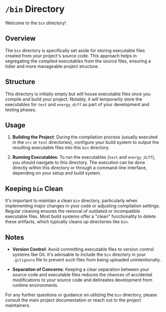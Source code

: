 # `/bin` Directory

Welcome to the `bin` directory!

## Overview

The `bin` directory is specifically set aside for storing executable files created from your project's source code. This approach helps in segregating the compiled executables from the source files, ensuring a tidier and more manageable project structure.

## Structure

This directory is initially empty but will house executable files once you compile and build your project. Notably, it will temporarily store the executables for `test` and `energy_diff` as part of your development and testing phases.

## Usage

1. **Building the Project**: During the compilation process (usually executed in the `src` or `test` directories), configure your build system to output the resulting executable files into this `bin` directory.

2. **Running Executables**: To run the executables (`test` and `energy_diff`), you should navigate to this directory. The execution can be done directly within this directory or through a command-line interface, depending on your setup and build system.

## Keeping `bin` Clean

It's important to maintain a clean `bin` directory, particularly when implementing major changes in your code or adjusting compilation settings. Regular cleaning ensures the removal of outdated or incompatible executable files. Most build systems offer a "clean" functionality to delete these artifacts, which typically cleans up directories like `bin`.

## Notes

- **Version Control**: Avoid committing executable files to version control systems like Git. It's advisable to include the `bin` directory in your `.gitignore` file to prevent such files from being uploaded unintentionally.

- **Separation of Concerns**: Keeping a clear separation between your source code and executable files reduces the chances of accidental modifications to your source code and delineates development from runtime environments.

For any further questions or guidance on utilizing the `bin` directory, please consult the main project documentation or reach out to the project maintainers.